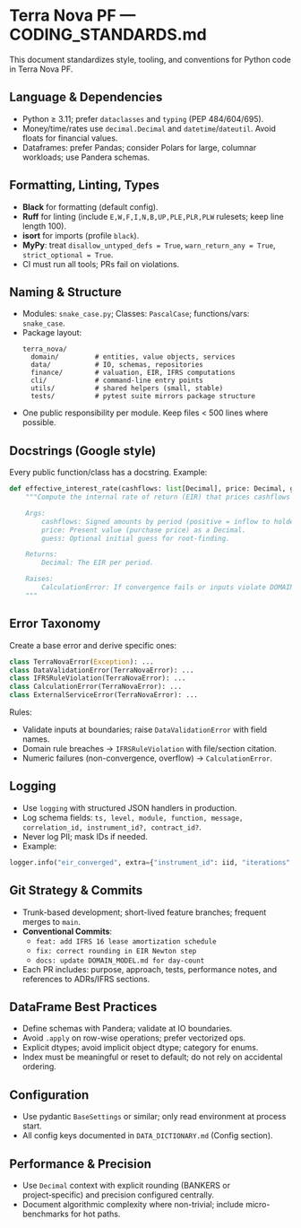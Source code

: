 # Terra Nova PF — CODING_STANDARDS.md

This document standardizes style, tooling, and conventions for Python code in Terra Nova PF.

## Language & Dependencies
- Python ≥ 3.11; prefer `dataclasses` and `typing` (PEP 484/604/695).
- Money/time/rates use `decimal.Decimal` and `datetime`/`dateutil`. Avoid floats for financial values.
- Dataframes: prefer Pandas; consider Polars for large, columnar workloads; use Pandera schemas.

## Formatting, Linting, Types
- **Black** for formatting (default config).
- **Ruff** for linting (include `E,W,F,I,N,B,UP,PLE,PLR,PLW` rulesets; keep line length 100).
- **isort** for imports (profile `black`).
- **MyPy**: treat `disallow_untyped_defs = True`, `warn_return_any = True`, `strict_optional = True`.
- CI must run all tools; PRs fail on violations.

## Naming & Structure
- Modules: `snake_case.py`; Classes: `PascalCase`; functions/vars: `snake_case`.
- Package layout:
  ```
  terra_nova/
    domain/         # entities, value objects, services
    data/           # IO, schemas, repositories
    finance/        # valuation, EIR, IFRS computations
    cli/            # command-line entry points
    utils/          # shared helpers (small, stable)
    tests/          # pytest suite mirrors package structure
  ```
- One public responsibility per module. Keep files < 500 lines where possible.

## Docstrings (Google style)
Every public function/class has a docstring. Example:

```python
def effective_interest_rate(cashflows: list[Decimal], price: Decimal, guess: Decimal | None = None) -> Decimal:
    """Compute the internal rate of return (EIR) that prices cashflows to `price`.

    Args:
        cashflows: Signed amounts by period (positive = inflow to holder).
        price: Present value (purchase price) as a Decimal.
        guess: Optional initial guess for root-finding.

    Returns:
        Decimal: The EIR per period.

    Raises:
        CalculationError: If convergence fails or inputs violate DOMAIN_MODEL.md rules.
    """
```

## Error Taxonomy
Create a base error and derive specific ones:

```python
class TerraNovaError(Exception): ...
class DataValidationError(TerraNovaError): ...
class IFRSRuleViolation(TerraNovaError): ...
class CalculationError(TerraNovaError): ...
class ExternalServiceError(TerraNovaError): ...
```

Rules:
- Validate inputs at boundaries; raise `DataValidationError` with field names.
- Domain rule breaches → `IFRSRuleViolation` with file/section citation.
- Numeric failures (non-convergence, overflow) → `CalculationError`.

## Logging
- Use `logging` with structured JSON handlers in production.
- Log schema fields: `ts, level, module, function, message, correlation_id, instrument_id?, contract_id?`.
- Never log PII; mask IDs if needed.
- Example:
```python
logger.info("eir_converged", extra={"instrument_id": iid, "iterations": n, "eir": str(rate)})
```

## Git Strategy & Commits
- Trunk-based development; short-lived feature branches; frequent merges to `main`.
- **Conventional Commits**:
  - `feat: add IFRS 16 lease amortization schedule`
  - `fix: correct rounding in EIR Newton step`
  - `docs: update DOMAIN_MODEL.md for day-count`
- Each PR includes: purpose, approach, tests, performance notes, and references to ADRs/IFRS sections.

## DataFrame Best Practices
- Define schemas with Pandera; validate at IO boundaries.
- Avoid `.apply` on row-wise operations; prefer vectorized ops.
- Explicit dtypes; avoid implicit object dtype; category for enums.
- Index must be meaningful or reset to default; do not rely on accidental ordering.

## Configuration
- Use pydantic `BaseSettings` or similar; only read environment at process start.
- All config keys documented in `DATA_DICTIONARY.md` (Config section).

## Performance & Precision
- Use `Decimal` context with explicit rounding (BANKERS or project‑specific) and precision configured centrally.
- Document algorithmic complexity where non-trivial; include micro-benchmarks for hot paths.
